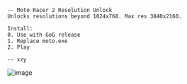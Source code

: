 ```
-- Moto Racer 2 Resolution Unlock
Unlocks resolutions beyond 1024x768. Max res 3840x2160.

Install:
0. Use with GoG release
1. Replace moto.exe
2. Play

-- xzy
```
![image](https://github.com/user-attachments/assets/0ca39df2-8405-484b-b017-0da59113705a)
